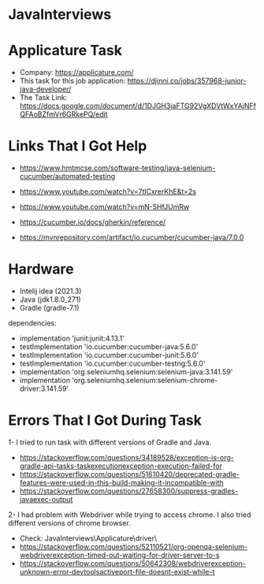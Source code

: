 # JavaInterviews

# Applicature Task
* Company: https://applicature.com/
* This task for this job application: https://djinni.co/jobs/357968-junior-java-developer/
* The Task Link: https://docs.google.com/document/d/1DJGH3jaFTG92VgXDVtWxYAjNFfQFAoBZfmVr6GRkePQ/edit



# Links That I Got Help

* https://www.hmtmcse.com/software-testing/java-selenium-cucumber/automated-testing
* https://www.youtube.com/watch?v=7tlCxrerKhE&t=2s
* https://www.youtube.com/watch?v=mN-5HfJUmRw

* https://cucumber.io/docs/gherkin/reference/
* https://mvnrepository.com/artifact/io.cucumber/cucumber-java/7.0.0



# Hardware

* Intelij idea (2021.3)
* Java (jdk1.8.0_271)
* Gradle (gradle-7.1)

dependencies:
* implementation 'junit:junit:4.13.1'
* testImplementation 'io.cucumber:cucumber-java:5.6.0'
* testImplementation 'io.cucumber:cucumber-junit:5.6.0'
* testImplementation 'io.cucumber:cucumber-testng:5.6.0'
* implementation 'org.seleniumhq.selenium:selenium-java:3.141.59'
* implementation 'org.seleniumhq.selenium:selenium-chrome-driver:3.141.59'




# Errors That I Got During Task

1- I tried to run task with different versions of Gradle and Java. 
* https://stackoverflow.com/questions/34189528/exception-is-org-gradle-api-tasks-taskexecutionexception-execution-failed-for
* https://stackoverflow.com/questions/51610420/deprecated-gradle-features-were-used-in-this-build-making-it-incompatible-with
* https://stackoverflow.com/questions/27658300/suppress-gradles-javaexec-output

2- I had problem with Webdriver while trying to access chrome.
I also tried different versions of chrome browser. 
* Check: JavaInterviews\Applicature\driver\
* https://stackoverflow.com/questions/52110521/org-openqa-selenium-webdriverexception-timed-out-waiting-for-driver-server-to-s
* https://stackoverflow.com/questions/50642308/webdriverexception-unknown-error-devtoolsactiveport-file-doesnt-exist-while-t



